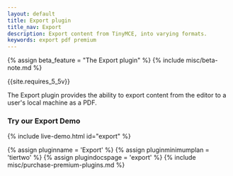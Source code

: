 ```yaml
---
layout: default
title: Export plugin
title_nav: Export
description: Export content from TinyMCE, into varying formats.
keywords: export pdf premium
---
```


{% assign beta_feature = "The Export plugin" %}
{% include misc/beta-note.md %}

{{site.requires_5_5v}}

The Export plugin provides the ability to export content from the editor to a user's local machine as a PDF.

### Try our Export Demo

{% include live-demo.html id="export" %}

{% assign pluginname = 'Export' %}
{% assign pluginminimumplan = 'tiertwo' %}
{% assign plugindocspage = 'export' %}
{% include misc/purchase-premium-plugins.md %}
